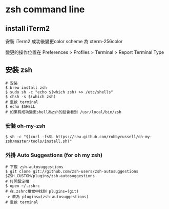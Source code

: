# zsh command line 

## install iTerm2

安裝 iTerm2 成功後變更color scheme 為 xterm-256color

變更的操作位置在 Preferences > Profiles > Terminal > Report Terminal Type

## 安裝 zsh
```
# 安裝
$ brew install zsh
$ sudo sh -c "echo $(which zsh) >> /etc/shells"
$ chsh -s $(which zsh)
# 重啟 terminal
$ echo $SHELL
# 如果有成功變更shell為zsh的話會看到 /usr/local/bin/zsh
```

### 安裝 oh-my-zsh
```
$ sh -c "$(curl -fsSL https://raw.github.com/robbyrussell/oh-my-zsh/master/tools/install.sh)"
```

### 外掛 Auto Suggestions (for oh my zsh)
```
# 下載 zsh-autosuggestions
$ git clone git://github.com/zsh-users/zsh-autosuggestions $ZSH_CUSTOM/plugins/zsh-autosuggestions
# 打開設定檔
$ open ~/.zshrc
# 在.zshrc檔當中找到 plugins=(git) 
-> 改為 plugins=(zsh-autosuggestions)
# 重啟 terminal
```